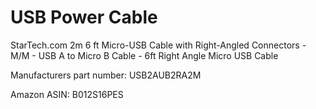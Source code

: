 # USB Power Cable

StarTech.com 2m 6 ft Micro-USB Cable with Right-Angled Connectors - M/M - USB A to Micro B Cable - 6ft Right Angle Micro USB Cable 

Manufacturers part number: USB2AUB2RA2M

Amazon ASIN: B012S16PES

